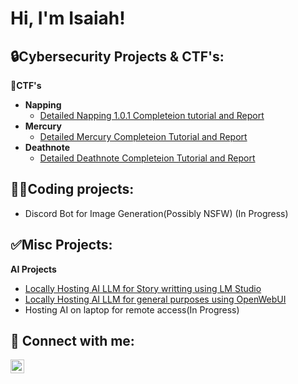 
# Hi, I'm Isaiah!
  
## 🔒Cybersecurity Projects & CTF's:

**🚩CTF's**

- **Napping**
  - [Detailed Napping 1.0.1 Completeion tutorial and Report]()
- **Mercury**
  - [Detailed Mercury Completeion Tutorial and Report]()
- **Deathnote**
  - [Detailed Deathnote Completeion Tutorial and Report]()
## 🧑‍💻Coding projects:
- Discord Bot for Image Generation(Possibly NSFW) (In Progress)

## ✅Misc Projects:

**AI Projects**
  - [Locally Hosting AI LLM for Story writting using LM Studio]()
  - [Locally Hosting AI LLM for general purposes using OpenWebUI]()
  - Hosting AI on laptop for remote access(In Progress)

## 🤳 Connect with me:

[<img align="left" alt="IsaiahMyles | Gmail" width="22px" src="https://cdn.jsdelivr.net/npm/simple-icons@3.13.0/icons/gmail.svg" />][gmail]

[gmail]: https://mail.google.com/mail/?extsrc=mailto&url=mailto%3Aisaiahmyles04%40gmail%2Ecom


<!--
**Expert21/Expert21** is a ✨ _special_ ✨ repository because its `README.md` (this file) appears on your GitHub profile.

Here are some ideas to get you started:

- 🔭 I’m currently working on ...
- 🌱 I’m currently learning ...
- 👯 I’m looking to collaborate on ...
- 🤔 I’m looking for help with ...
- 💬 Ask me about ...
- 📫 How to reach me: ...
- 😄 Pronouns: ...
- ⚡ Fun fact: ...
-->
